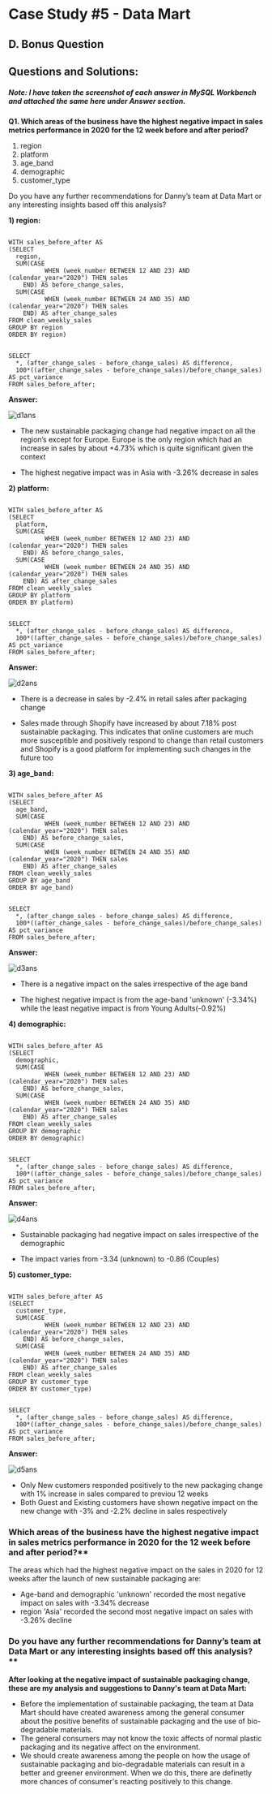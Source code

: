 # Case Study #5 - Data Mart

## D. Bonus Question

## Questions and Solutions:

##### Note: I have taken the screenshot of each answer in MySQL Workbench and attached the same here under Answer section.

**Q1. Which areas of the business have the highest negative impact in sales metrics performance in 2020 for the 12 week before and after period?**

1) region  
2) platform  
3) age_band  
4) demographic  
5) customer_type  

Do you have any further recommendations for Danny’s team at Data Mart or any interesting insights based off this analysis?  

**1) region:**

```

WITH sales_before_after AS
(SELECT 
  region,
  SUM(CASE 
          WHEN (week_number BETWEEN 12 AND 23) AND (calendar_year="2020") THEN sales 
	END) AS before_change_sales,
  SUM(CASE
          WHEN (week_number BETWEEN 24 AND 35) AND (calendar_year="2020") THEN sales 
	END) AS after_change_sales
FROM clean_weekly_sales
GROUP BY region 
ORDER BY region)


SELECT 
  *, (after_change_sales - before_change_sales) AS difference, 
  100*((after_change_sales - before_change_sales)/before_change_sales) AS pct_variance 
FROM sales_before_after;

```

**Answer:**


![d1ans](https://github.com/rakeshbangla41/8_Week_SQL_Challenge/assets/132288134/83073b77-bb41-4f29-8978-142c54e93917)

* The new sustainable packaging change had negative impact on all the region’s except for Europe. Europe is the only region which had an increase in sales by about +4.73%  which is quite significant given the context

* The highest negative impact was in Asia with -3.26% decrease in sales    


**2) platform:**

```

WITH sales_before_after AS
(SELECT 
  platform,
  SUM(CASE 
          WHEN (week_number BETWEEN 12 AND 23) AND (calendar_year="2020") THEN sales 
	END) AS before_change_sales,
  SUM(CASE
          WHEN (week_number BETWEEN 24 AND 35) AND (calendar_year="2020") THEN sales 
	END) AS after_change_sales
FROM clean_weekly_sales
GROUP BY platform 
ORDER BY platform)


SELECT 
  *, (after_change_sales - before_change_sales) AS difference, 
  100*((after_change_sales - before_change_sales)/before_change_sales) AS pct_variance 
FROM sales_before_after;

```

**Answer:**


![d2ans](https://github.com/rakeshbangla41/8_Week_SQL_Challenge/assets/132288134/35f45945-2a22-40ef-8440-dc7f407e8d3f)

* There is a decrease in sales by -2.4% in retail sales after packaging change
  
* Sales made through Shopify have increased by about 7.18% post sustainable packaging. This indicates that online customers are much more susceptible and positively respond 
  to change than retail customers and Shopify is a good platform for implementing such changes in the future too

  


**3) age_band:**

```

WITH sales_before_after AS
(SELECT 
  age_band,
  SUM(CASE 
          WHEN (week_number BETWEEN 12 AND 23) AND (calendar_year="2020") THEN sales 
	END) AS before_change_sales,
  SUM(CASE
          WHEN (week_number BETWEEN 24 AND 35) AND (calendar_year="2020") THEN sales 
	END) AS after_change_sales
FROM clean_weekly_sales
GROUP BY age_band 
ORDER BY age_band)


SELECT 
  *, (after_change_sales - before_change_sales) AS difference, 
  100*((after_change_sales - before_change_sales)/before_change_sales) AS pct_variance 
FROM sales_before_after;

```

**Answer:**


![d3ans](https://github.com/rakeshbangla41/8_Week_SQL_Challenge/assets/132288134/33cdcfcf-2658-4f82-b776-f1049ebb6382)

* There is a negative impact on the sales irrespective of the age band
  
* The highest negative impact is from the age-band 'unknown' (-3.34%) while the least negative impact is from Young Adults(-0.92%)


**4) demographic:**

```

WITH sales_before_after AS
(SELECT 
  demographic,
  SUM(CASE 
          WHEN (week_number BETWEEN 12 AND 23) AND (calendar_year="2020") THEN sales 
	END) AS before_change_sales,
  SUM(CASE
          WHEN (week_number BETWEEN 24 AND 35) AND (calendar_year="2020") THEN sales 
	END) AS after_change_sales
FROM clean_weekly_sales
GROUP BY demographic 
ORDER BY demographic)


SELECT 
  *, (after_change_sales - before_change_sales) AS difference, 
  100*((after_change_sales - before_change_sales)/before_change_sales) AS pct_variance 
FROM sales_before_after;

```

**Answer:**


![d4ans](https://github.com/rakeshbangla41/8_Week_SQL_Challenge/assets/132288134/ec917817-e67b-4882-92ed-483a5023ebe1)

* Sustainable packaging had negative impact on sales irrespective of the demographic
  
* The impact varies from -3.34 (unknown) to -0.86 (Couples)
  

**5) customer_type:**

```

WITH sales_before_after AS
(SELECT 
  customer_type,
  SUM(CASE 
          WHEN (week_number BETWEEN 12 AND 23) AND (calendar_year="2020") THEN sales 
	END) AS before_change_sales,
  SUM(CASE
          WHEN (week_number BETWEEN 24 AND 35) AND (calendar_year="2020") THEN sales 
	END) AS after_change_sales
FROM clean_weekly_sales
GROUP BY customer_type 
ORDER BY customer_type)


SELECT 
  *, (after_change_sales - before_change_sales) AS difference, 
  100*((after_change_sales - before_change_sales)/before_change_sales) AS pct_variance 
FROM sales_before_after;

```

**Answer:**


![d5ans](https://github.com/rakeshbangla41/8_Week_SQL_Challenge/assets/132288134/53c298ee-fede-4e60-92ef-ce97ba61f693)


* Only New customers responded positively to the new packaging change with 1% increase in sales compared to previou 12 weeks
* Both Guest and Existing customers have shown negative impact on the new change with -3% and -2.2% decline in sales respectively


### Which areas of the business have the highest negative impact in sales metrics performance in 2020 for the 12 week before and after period?**

The areas which had the highest negative impact on the sales in 2020 for 12 weeks after the launch of new sustainable packaging are:

* Age-band and demographic 'unknown' recorded the most negative impact on sales with -3.34% decrease 
* region 'Asia' recorded the second most negative impact on sales with -3.26% decline

  

### Do you have any further recommendations for Danny’s team at Data Mart or any interesting insights based off this analysis?**

**After looking at the negative impact of sustainable packaging change, these are my analysis and suggestions to Danny's team at Data Mart:**

* Before the implementation of sustainable packaging, the team at Data Mart should have created awareness among the general consumer about the positive benefits of sustainable packaging and the use of bio-degradable materials.
* The general consumers may not know the toxic affects of normal plastic packaging and its negative affect on the environment.
* We should create awareness among the people on how the usage of sustainable packaging and bio-degradable materials can result in a better and greener environment. When we do this, there are definetly more chances of consumer's reacting positively to this change.




